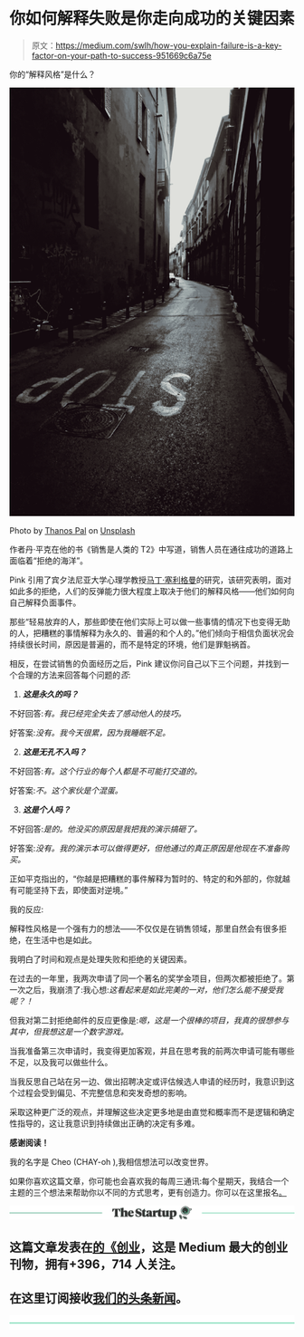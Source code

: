 # 你如何解释失败是你走向成功的关键因素

> 原文：<https://medium.com/swlh/how-you-explain-failure-is-a-key-factor-on-your-path-to-success-951669c6a75e>

你的“解释风格”是什么？

![](img/e64cf1eb47d3a1bd901c3b9bb5b4fd53.png)

Photo by [Thanos Pal](https://unsplash.com/photos/-VmFbdQNHeo?utm_source=unsplash&utm_medium=referral&utm_content=creditCopyText) on [Unsplash](https://unsplash.com/?utm_source=unsplash&utm_medium=referral&utm_content=creditCopyText)

作者丹·平克在他的书《销售是人类的 T2》中写道，销售人员在通往成功的道路上面临着“拒绝的海洋”。

Pink 引用了宾夕法尼亚大学心理学教授[马丁·塞利格曼](https://ppc.sas.upenn.edu/people/martin-ep-seligman?)的研究，该研究表明，面对如此多的拒绝，人们的反弹能力很大程度上取决于他们的解释风格——他们如何向自己解释负面事件。

那些“轻易放弃的人，那些即使在他们实际上可以做一些事情的情况下也变得无助的人，把糟糕的事情解释为永久的、普遍的和个人的。”他们倾向于相信负面状况会持续很长时间，原因是普遍的，而不是特定的环境，他们是罪魁祸首。

相反，在尝试销售的负面经历之后，Pink 建议你问自己以下三个问题，并找到一个合理的方法来回答每个问题的*否*:

1. ***这是永久的吗？***

不好回答:*有。我已经完全失去了感动他人的技巧。*

好答案:*没有。我今天很累，因为我睡眠不足。*

2. ***这是无孔不入吗？***

不好回答:*有。这个行业的每个人都是不可能打交道的。*

好答案:*不。这个家伙是个混蛋。*

3. ***这是个人吗？***

不好回答:*是的。他没买的原因是我把我的演示搞砸了。*

好答案:*没有。我的演示本可以做得更好，但他通过的真正原因是他现在不准备购买。*

正如平克指出的，“你越是把糟糕的事件解释为暂时的、特定的和外部的，你就越有可能坚持下去，即使面对逆境。”

我的反应:

解释性风格是一个强有力的想法——不仅仅是在销售领域，那里自然会有很多拒绝，在生活中也是如此。

我明白了时间和观点是处理失败和拒绝的关键因素。

在过去的一年里，我两次申请了同一个著名的奖学金项目，但两次都被拒绝了。第一次之后，我崩溃了:我心想:*这看起来是如此完美的一对，他们怎么能不接受我呢？！*

但我对第二封拒绝邮件的反应更像是:*嗯，这是一个很棒的项目，我真的很想参与其中，但我想这是一个数字游戏。*

当我准备第三次申请时，我变得更加客观，并且在思考我的前两次申请可能有哪些不足，以及我可以做些什么。

当我反思自己站在另一边、做出招聘决定或评估候选人申请的经历时，我意识到这个过程会受到偏见、不完整信息和突发奇想的影响。

采取这种更广泛的观点，并理解这些决定更多地是由直觉和概率而不是逻辑和确定性指导的，这让我意识到持续做出正确的决定有多难。

**感谢阅读！**

我的名字是 Cheo (CHAY-oh ),我相信想法可以改变世界。

如果你喜欢这篇文章，你可能也会喜欢我的每周三通讯:每个星期天，我结合一个主题的三个想法来帮助你以不同的方式思考，更有创造力。你可以在这里报名[。](http://newsletter.idea-journal.com/)

[![](img/308a8d84fb9b2fab43d66c117fcc4bb4.png)](https://medium.com/swlh)

## 这篇文章发表在[的《创业](https://medium.com/swlh)，这是 Medium 最大的创业刊物，拥有+396，714 人关注。

## 在这里订阅接收[我们的头条新闻](http://growthsupply.com/the-startup-newsletter/)。

[![](img/b0164736ea17a63403e660de5dedf91a.png)](https://medium.com/swlh)